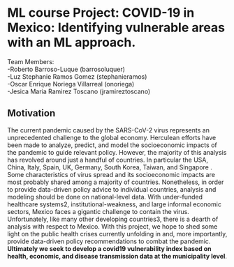 # ML course Project: COVID-19 in Mexico: Identifying vulnerable areas with an ML approach.

Team Members:  
-Roberto Barroso-Luque (barrosoluquer)  
-Luz Stephanie Ramos Gomez (stephanieramos)  
-Oscar Enrique Noriega Villarreal (onoriega)  
-Jesica Maria Ramirez Toscano (jramireztoscano)  


## Motivation
The current pandemic caused by the SARS-CoV-2 virus represents an unprecedented challenge to the global economy. Herculean efforts have been made to analyze, predict, and model the socioeconomic impacts of the pandemic to guide relevant policy. However, the majority of this analysis has revolved around just a handful of countries. In particular the USA, China, Italy, Spain, UK, Germany, South Korea, Taiwan, and Singapore . Some characteristics of virus spread and its socioeconomic impacts are most probably shared among a majority of countries. Nonetheless, in order to provide data-driven policy advice to individual countries, analysis and modeling should be done on national-level data. With under-funded healthcare systems2, institutional-weakness, and large informal economic sectors, Mexico faces a gigantic challenge to contain the virus. Unfortunately, like many other developing countries3, there is a dearth of analysis with respect to Mexico. With this project, we hope to shed some light on the public health crises currently unfolding in and, more importantly, provide data-driven policy recommendations to combat the pandemic. **Ultimately we seek to develop a covid19 vulnerability index based on health, economic, and disease transmission data at the municipality level**.

